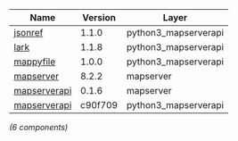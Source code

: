 | Name | Version | Layer |
| --- | --- | --- |
| [jsonref](https://pypi.org/project/jsonref) | 1.1.0 | python3_mapserverapi |
| [lark](https://github.com/lark-parser/lark) | 1.1.8 | python3_mapserverapi |
| [mappyfile](http://github.com/geographika/mappyfile) | 1.0.0 | python3_mapserverapi |
| [mapserver](http://mapserver.org) | 8.2.2 | mapserver |
| [mapserverapi](https://github.com/metwork-framework/mapserverapi) | 0.1.6 | mapserver |
| [mapserverapi](https://github.com/metwork-framework/mapserverapi_python) | c90f709 | python3_mapserverapi |

*(6 components)*
